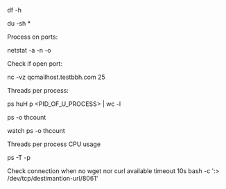 df -h

du -sh *

 

 

Process on ports:

netstat -a -n -o

 

Check if open port:

nc -vz qcmailhost.testbbh.com 25

 

 

Threads per process:

ps huH p <PID_OF_U_PROCESS> | wc -l

 

ps -o thcount <pid>

watch ps -o thcount <pid>

 

Threads per process CPU usage

ps -T -p <pid>
 
Check connection when no wget nor curl available
timeout 10s bash -c ':> /dev/tcp/destimantion-url/8061'
